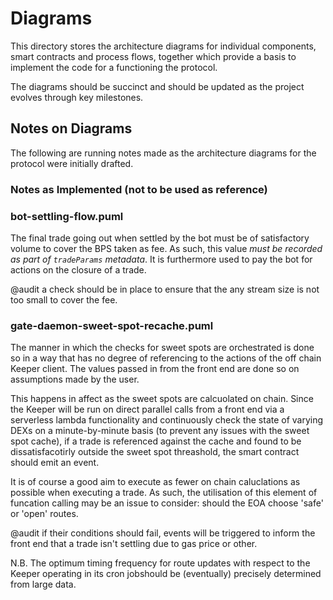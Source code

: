 # Diagrams

This directory stores the architecture diagrams for individual components, smart contracts and process flows, together which provide a basis to implement the code for a functioning the protocol.

The diagrams should be succinct and should be updated as the project evolves through key milestones.

## Notes on Diagrams

The following are running notes made as the architecture diagrams for the protocol were initially drafted.

### Notes as Implemented (not to be used as reference)

### bot-settling-flow.puml

The final trade going out when settled by the bot must be of satisfactory volume to cover the BPS taken as fee. As such, this value _must be recorded as part of `tradeParams` metadata_. It is furthermore used to pay the bot for actions on the closure of a trade.

@audit a check should be in place to ensure that the any stream size is not too small to cover the fee.

### gate-daemon-sweet-spot-recache.puml

The manner in which the checks for sweet spots are orchestrated is done so in a way that has no degree of referencing to the actions of the off chain Keeper client. The values passed in from the front end are done so on assumptions made by the user.

This happens in affect as the sweet spots are calcuolated on chain. Since the Keeper will be run on direct parallel calls from a front end via a serverless lambda functionality and continuously check the state of varying DEXs on a minute-by-minute basis (to prevent any issues with the sweet spot cache), if a trade is referenced against the cache and found to be dissatisfacotirly outside the sweet spot threashold, the smart contract should emit an event.

It is of course a good aim to execute as fewer on chain caluclations as possible when executing a trade. As such, the utilisation of this element of funcation calling may be an issue to consider: should the EOA choose 'safe' or 'open' routes.

@audit if their conditions should fail, events will be triggered to inform the front end that a trade isn't settling due to gas price or other.

N.B. The optimum timing frequency for route updates with respect to the Keeper operating in its cron jobshould be (eventually) precisely determined from large data.
